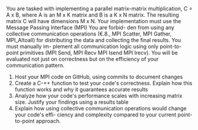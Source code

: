 You are tasked with implementing a parallel matrix-matrix multiplication, C = A x B, where A is an M x K matrix and B is a K x N matrix. 
The resulting matrix C will have dimensions M x N. Your implementation must use the Message Passing Interface (MPI) You are forbid- den from 
using any collective communication operations (€.8., MPI Scatter, MPI Gather, MPI_Altoall) for distributing the data and collecting the final results.
You must manually im- plement all communication logic using only point-to-point primitives (MPI Send, MPI Recv MPI Isend MPI Irecv). 
You will be evaluated not just on correctness but on the efficiency of your communication pattern.
1. Host your MPI code on GitHub, using commits to document changes
2. Create a C-++ function to test your code's correctness. Explain how this function works and why it guarantees accurate results
3. Analyze how your code's performance scales with increasing matrix size. Justify your findings using a results table
4. Explain how using collective communication operations would change your code's effi- ciency and complexity compared to your current point-to-point approach.
